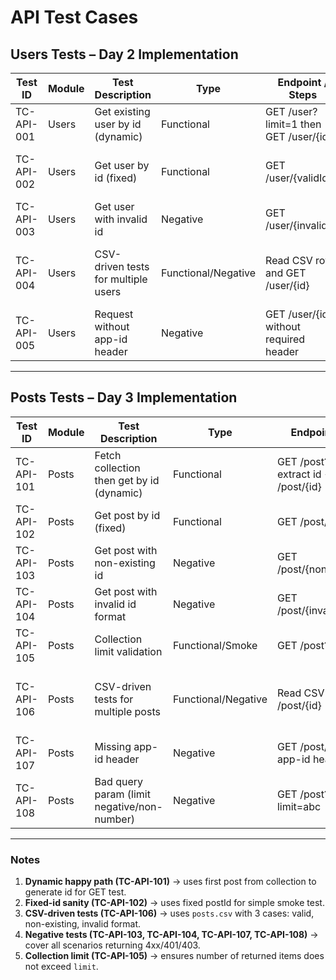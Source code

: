 # API Test Cases

## Users Tests – Day 2 Implementation

| Test ID    | Module | Test Description                    | Type                | Endpoint / Steps                       | Expected Result                          |
| ---------- | ------ | ----------------------------------- | ------------------- | -------------------------------------- | ---------------------------------------- |
| TC-API-001 | Users  | Get existing user by id (dynamic)   | Functional          | GET /user?limit=1 then GET /user/{id}  | 200 OK + id, firstName                   |
| TC-API-002 | Users  | Get user by id (fixed)              | Functional          | GET /user/{validId}                    | 200 OK + id, firstName, lastName         |
| TC-API-003 | Users  | Get user with invalid id            | Negative            | GET /user/{invalidId}                  | 400/404                                  |
| TC-API-004 | Users  | CSV-driven tests for multiple users | Functional/Negative | Read CSV rows and GET /user/{id}       | Expected status from CSV (200, 404, 400) |
| TC-API-005 | Users  | Request without app-id header       | Negative            | GET /user/{id} without required header | 401/403 or 4xx                           |

---

## Posts Tests – Day 3 Implementation

| Test ID    | Module | Test Description                            | Type                | Endpoint / Steps                                | Expected Result                          |
| ---------- | ------ | ------------------------------------------- | ------------------- | ----------------------------------------------- | ---------------------------------------- |
| TC-API-101 | Posts  | Fetch collection then get by id (dynamic)   | Functional          | GET /post?limit=1 → extract id → GET /post/{id} | 200 OK + id, text field                  |
| TC-API-102 | Posts  | Get post by id (fixed)                      | Functional          | GET /post/{validId}                             | 200 OK + id, text field                  |
| TC-API-103 | Posts  | Get post with non-existing id               | Negative            | GET /post/{nonExistingId}                       | 404 / 400                                |
| TC-API-104 | Posts  | Get post with invalid id format             | Negative            | GET /post/{invalidFormatId}                     | 400+                                     |
| TC-API-105 | Posts  | Collection limit validation                 | Functional/Smoke    | GET /post?limit={n}                             | 200 OK, data.size() ≤ n                  |
| TC-API-106 | Posts  | CSV-driven tests for multiple posts         | Functional/Negative | Read CSV rows → GET /post/{id}                  | Expected status from CSV (200, 404, 400) |
| TC-API-107 | Posts  | Missing app-id header                       | Negative            | GET /post/{id} without app-id header            | 401/403 or 4xx                           |
| TC-API-108 | Posts  | Bad query param (limit negative/non-number) | Negative            | GET /post?limit=-1 or limit=abc                 | 400+                                     |

---

### Notes

1. **Dynamic happy path (TC-API-101)** → uses first post from collection to generate id for GET test.
2. **Fixed-id sanity (TC-API-102)** → uses fixed postId for simple smoke test.
3. **CSV-driven tests (TC-API-106)** → uses `posts.csv` with 3 cases: valid, non-existing, invalid format.
4. **Negative tests (TC-API-103, TC-API-104, TC-API-107, TC-API-108)** → cover all scenarios returning 4xx/401/403.
5. **Collection limit (TC-API-105)** → ensures number of returned items does not exceed `limit`.
